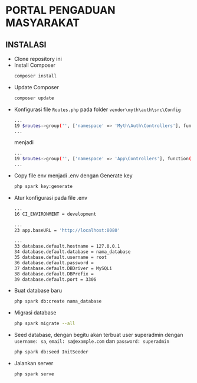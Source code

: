 # PORTAL PENGADUAN MASYARAKAT

## INSTALASI
* Clone repository ini
* Install Composer
   ```bash
   composer install
   ```
* Update Composer
   ```bash
   composer update
   ```
* Konfigurasi file `Routes.php` pada folder `vendor\myth\auth\src\Config`
   ```bash
   ...
   19 $routes->group('', ['namespace' => 'Myth\Auth\Controllers'], function($routes) {...}
   ...
   ```
  menjadi
    ```bash
    ...
    19 $routes->group('', ['namespace' => 'App\Controllers'], function($routes) {...}
    ...
    ```
* Copy file env menjadi .env dengan Generate key
   ```bash
   php spark key:generate
   ```
* Atur konfigurasi pada file .env
   ```bash
   ...
   16 CI_ENVIRONMENT = development
   
   ...
   23 app.baseURL = 'http://localhost:8080'
   
   ...
   33 database.default.hostname = 127.0.0.1
   34 database.default.database = nama_database
   35 database.default.username = root
   36 database.default.password =
   37 database.default.DBDriver = MySQLi
   38 database.default.DBPrefix =
   39 database.default.port = 3306
   ```
* Buat database baru
   ```bash
   php spark db:create nama_database 
   ```
* Migrasi database
   ```bash
   php spark migrate --all
   ```
* Seed database, dengan begitu akan terbuat user superadmin dengan `username: sa`, `email: sa@example.com` dan `password: superadmin`
   ```bash
   php spark db:seed InitSeeder
   ```
* Jalankan server
   ```bash
   php spark serve
   ```
